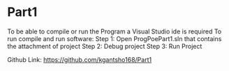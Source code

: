 # Part1
To be able to compile or run the Program a Visual Studio ide is required
To run compile and run software:
Step 1: Open ProgPoePart1.sln that contains the attachment of project
Step 2: Debug project
Step 3: Run Project

Github Link: https://github.com/kgantsho168/Part1

